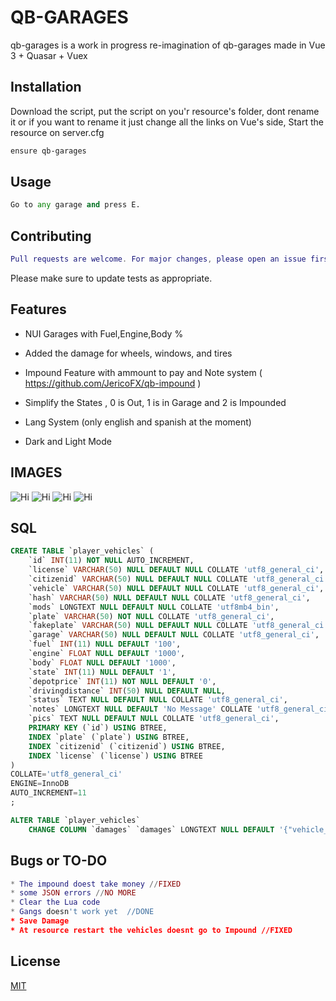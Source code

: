 # QB-GARAGES

qb-garages is a work in progress re-imagination of qb-garages made in Vue 3 + Quasar + Vuex

## Installation

Download the script, put the script on you'r resource's folder, dont rename it or if you want to rename it just change all the links on Vue's side, Start the resource on server.cfg

```bash
ensure qb-garages
```

## Usage

```python
Go to any garage and press E.
```

## Contributing
```lua
Pull requests are welcome. For major changes, please open an issue first to discuss what you would like to change.
```

Please make sure to update tests as appropriate.

## Features

* NUI Garages with Fuel,Engine,Body %

* Added the damage for wheels, windows, and tires

* Impound Feature with ammount to pay and Note system ( https://github.com/JericoFX/qb-impound )

* Simplify the States , 0 is Out, 1 is in Garage and 2 is Impounded
* Lang System (only english and spanish at the moment)
* Dark and Light Mode

## IMAGES

![Hi](https://image.prntscr.com/image/1nsSqcOZRZGE3eAS1efZdA.png)
![Hi](https://image.prntscr.com/image/60RersY_SZe8u3HTStT_-g.png)
![Hi](https://image.prntscr.com/image/1SEoJP0hRbKIZ1XnSeWmIg.png)
![Hi](https://image.prntscr.com/image/-3z-kSN5T-mWHemccLtapg.png)

## SQL

```sql
CREATE TABLE `player_vehicles` (
	`id` INT(11) NOT NULL AUTO_INCREMENT,
	`license` VARCHAR(50) NULL DEFAULT NULL COLLATE 'utf8_general_ci',
	`citizenid` VARCHAR(50) NULL DEFAULT NULL COLLATE 'utf8_general_ci',
	`vehicle` VARCHAR(50) NULL DEFAULT NULL COLLATE 'utf8_general_ci',
	`hash` VARCHAR(50) NULL DEFAULT NULL COLLATE 'utf8_general_ci',
	`mods` LONGTEXT NULL DEFAULT NULL COLLATE 'utf8mb4_bin',
	`plate` VARCHAR(50) NOT NULL COLLATE 'utf8_general_ci',
	`fakeplate` VARCHAR(50) NULL DEFAULT NULL COLLATE 'utf8_general_ci',
	`garage` VARCHAR(50) NULL DEFAULT NULL COLLATE 'utf8_general_ci',
	`fuel` INT(11) NULL DEFAULT '100',
	`engine` FLOAT NULL DEFAULT '1000',
	`body` FLOAT NULL DEFAULT '1000',
	`state` INT(11) NULL DEFAULT '1',
	`depotprice` INT(11) NOT NULL DEFAULT '0',
	`drivingdistance` INT(50) NULL DEFAULT NULL,
	`status` TEXT NULL DEFAULT NULL COLLATE 'utf8_general_ci',
	`notes` LONGTEXT NULL DEFAULT 'No Message' COLLATE 'utf8_general_ci',
	`pics` TEXT NULL DEFAULT NULL COLLATE 'utf8_general_ci',
	PRIMARY KEY (`id`) USING BTREE,
	INDEX `plate` (`plate`) USING BTREE,
	INDEX `citizenid` (`citizenid`) USING BTREE,
	INDEX `license` (`license`) USING BTREE
)
COLLATE='utf8_general_ci'
ENGINE=InnoDB
AUTO_INCREMENT=11
;

ALTER TABLE `player_vehicles`
	CHANGE COLUMN `damages` `damages` LONGTEXT NULL DEFAULT '{"vehicle_window":[false,false,false,false,false,false,false,false],"wheel_tires":[false,false,false,false,false,false,false],"vehicle_doors":[false,false,false,false,false,false]}' COLLATE 'utf8_general_ci' AFTER `pics`;

```

## Bugs or TO-DO

```lua
* The impound doest take money //FIXED
* some JSON errors //NO MORE
* Clear the Lua code
* Gangs doesn't work yet  //DONE
* Save Damage
* At resource restart the vehicles doesnt go to Impound //FIXED
```

## License
[MIT](https://choosealicense.com/licenses/mit/)
